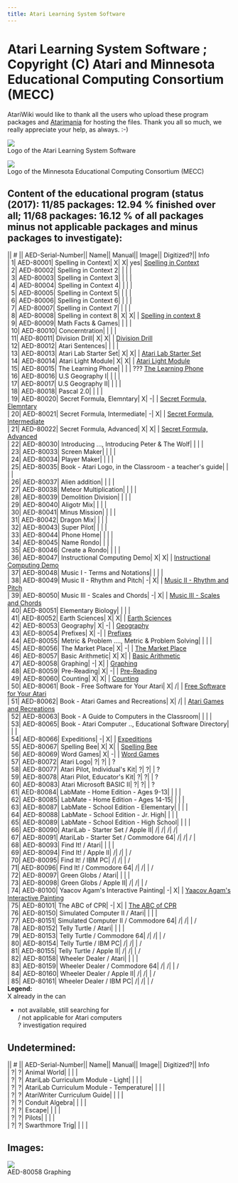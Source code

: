 ```yaml
---
title: Atari Learning System Software
---
```

# Atari Learning System Software ; Copyright (C) Atari and Minnesota Educational Computing Consortium (MECC)  
AtariWiki would like to thank all the users who upload these program packages and [Atarimania](http://www.atarimania.com) for hosting the files. Thank you all so much, we really appreciate your help, as always. :-)  
  
![](attachments/Logo.jpg)  
Logo of the Atari Learning System Software  
  
![](attachments/Atari+Expeditions_.gif)  
Logo of the Minnesota Educational Computing Consortium (MECC)  
  
## Content of the educational program (status (2017): 11/85 packages: 12.94 % finished over all; 11/68 packages: 16.12 % of all packages minus not applicable packages and minus packages to investigate):  
  
|| # || AED-Serial-Number|| Name|| Manual|| Image|| Digitized?|| Info   
| 1| AED-80001| Spelling in Context| X| X| yes| [Spelling in Context](http://www.atarimania.com/game-atari-400-800-xl-xe-spelling-in-context-level-1_12466.html)  
| 2| AED-80002| Spelling in Context 2| | | |   
| 3| AED-80003| Spelling in Context 3| | | |   
| 4| AED-80004| Spelling in Context 4| | | |   
| 5| AED-80005| Spelling in Context 5| | | |   
| 6| AED-80006| Spelling in Context 6| | | |   
| 7| AED-80007| Spelling in Context 7| | | |   
| 8| AED-80008| Spelling in context 8| X| X| | [Spelling in context 8](http://www.atarimania.com/game-atari-400-800-xl-xe-spelling-in-context-8_12473.html)  
| 9| AED-80009| Math Facts & Games| | | |   
| 10| AED-80010| Concerntration| | | |   
| 11| AED-80011| Division Drill| X| X| | [Division Drill](http://www.atarimania.com/game-atari-400-800-xl-xe-division-drill_6696.html)  
| 12| AED-80012| Atari Sentences| | | |   
| 13| AED-80013| Atari Lab Starter Set| X| X| | [Atari Lab Starter Set](http://www.atarimania.com/game-atari-400-800-xl-xe-atarilab-starter-set_15989.html)  
| 14| AED-80014| Atari Light Module| X| X| | [Atari Light Module](http://www.atarimania.com/game-atari-400-800-xl-xe-atarilab-light-module_15990.html)  
| 15| AED-80015| The Learning Phone| | | | ??? [The Learning Phone](http://www.atarimania.com/game-atari-400-800-xl-xe-learning-phone-_6486.html)  
| 16| AED-80016| U.S Geography I| | | |   
| 17| AED-80017| U.S Geography II| | | |   
| 18| AED-80018| Pascal 2.0| | | |   
| 19| AED-80020| Secret Formula, Elemntary| X| -| | [Secret Formula, Elemntary](http://www.atarimania.com/game-atari-400-800-xl-xe-secret-formula-elementary_12474.html)  
| 20| AED-80021| Secret Formula, Intermediate| -| X| | [Secret Formula, Intermediate](http://www.atarimania.com/game-atari-400-800-xl-xe-secret-formula-intermediate_12475.html)  
| 21| AED-80022| Secret Formula, Advanced| X| X| | [Secret Formula, Advanced](http://www.atarimania.com/game-atari-400-800-xl-xe-secret-formula-advanced_12476.html)  
| 22| AED-80030| Introducing ..., Introducing Peter & The Wolf| | | |   
| 23| AED-80033| Screen Maker| | | |   
| 24| AED-80034| Player Maker| | | |   
| 25| AED-80035| Book - Atari Logo, in the Classroom - a teacher's guide| | | |   
| 26| AED-80037| Alien addition| | | |   
| 27| AED-80038| Meteor Multiplication| | | |   
| 28| AED-80039| Demolition Division| | | |   
| 29| AED-80040| Aligotr Mix| | | |   
| 30| AED-80041| Minus Mission| | | |   
| 31| AED-80042| Dragon Mix| | | |   
| 32| AED-80043| Super Pilot| | | |   
| 33| AED-80044| Phone Home| | | |   
| 34| AED-80045| Name Rondo| | | |   
| 35| AED-80046| Create a Rondo| | | |   
| 36| AED-80047| Instructional Computing Demo| X| X| | [Instructional Computing Demo](http://www.atarimania.com/game-atari-400-800-xl-xe-instructional-computing-demonstration_2589.html)  
| 37| AED-80048| Music I - Terms and Notations| | | |   
| 38| AED-80049| Music II - Rhythm and Pitch| -| X| | [Music II - Rhythm and Pitch](http://www.atarimania.com/game-atari-400-800-xl-xe-music-ii-rhythm-and-pitch_19519.html)  
| 39| AED-80050| Music III - Scales and Chords| -| X| | [Music III - Scales and Chords](http://www.atarimania.com/game-atari-400-800-xl-xe-music-iii-scales-and-chords_19521.html)  
| 40| AED-80051| Elementary Biology| | | |   
| 41| AED-80052| Earth Sciences| X| X| | [Earth Sciences](http://www.atarimania.com/game-atari-400-800-xl-xe-earth-science_25608.html)  
| 42| AED-80053| Geography| X| -| | [Geography](http://www.atarimania.com/game-atari-400-800-xl-xe-geography_12217.html)  
| 43| AED-80054| Prefixes| X| -| | [Prefixes](http://www.atarimania.com/game-atari-400-800-xl-xe-prefixes_8619.html)  
| 44| AED-80055| Metric & Problem ...., Metric & Problem Solving| | | |   
| 45| AED-80056| The Market Place| X| -| | [The Market Place](http://www.atarimania.com/game-atari-400-800-xl-xe-market-place-_25612.html)  
| 46| AED-80057| Basic Arithmetic| X| X| | [Basic Arithmetic](http://www.atarimania.com/game-atari-400-800-xl-xe-basic-arithmetic_25603.html)  
| 47| AED-80058| Graphing| -| X| | [Graphing](http://www.atarimania.com/game-atari-400-800-xl-xe-graphing_2289.html)  
| 48| AED-80059| Pre-Reading| X| -| | [Pre-Reading](http://www.atarimania.com/game-atari-400-800-xl-xe-pre-reading_8622.html)  
| 49| AED-80060| Counting| X| X| | [Counting](http://www.atarimania.com/game-atari-400-800-xl-xe-counting_25606.html)  
| 50| AED-80061| Book - Free Software for Your Atari| X| /| | [Free Software for Your Atari](http://www.atarimania.com/documents-atari-400-800-xl-xe-books_1_8.html)  
| 51| AED-80062| Book - Atari Games and Recreations| X| /| | [Atari Games and Recreations](http://www.atarimania.com/documents-atari-400-800-xl-xe-books_1_8.html)  
| 52| AED-80063| Book - A Guide to Computers in the Classroom| | | |   
| 53| AED-80065| Book - Atari Computer .., Educational Software Directory| | | |   
| 54| AED-80066| Expeditions| -| X| | [Expeditions](http://www.atarimania.com/game-atari-400-800-xl-xe-expeditions_22498.html)  
| 55| AED-80067| Spelling Bee| X| X| | [Spelling Bee](http://www.atarimania.com/game-atari-400-800-xl-xe-spelling-bee_25615.html)  
| 56| AED-80069| Word Games| X| -| | [Word Games](http://www.atarimania.com/game-atari-400-800-xl-xe-word-games_29139.html)  
| 57| AED-80072| Atari Logo| ?| ?| | ?  
| 58| AED-80077| Atari Pilot, Individual's Kit| ?| ?| | ?  
| 59| AED-80078| Atari Pilot, Educator's Kit| ?| ?| | ?  
| 60| AED-80083| Atari Microsoft BASIC II| ?| ?| | ?  
| 61| AED-80084| LabMate - Home Edition - Ages 9-13| | | |   
| 62| AED-80085| LabMate - Home Edition - Ages 14-15| | | |   
| 63| AED-80087| LabMate - School Edition - Elementary| | | |   
| 64| AED-80088| LabMate - School Edition - Jr. High| | | |   
| 65| AED-80089| LabMate - School Edition - High School| | | |   
| 66| AED-80090| AtariLab - Starter Set / Apple II| /| /| /| /|  
| 67| AED-80091| AtariLab - Starter Set / Commodore 64| /| /| / |  
| 68| AED-80093| Find It! / Atari| | | |   
| 69| AED-80094| Find It! / Apple II| /| /| | /  
| 70| AED-80095| Find It! / IBM PC| /| /| | /  
| 71| AED-80096| Find It! / Commodore 64| /| /| | /  
| 72| AED-80097| Green Globs / Atari| | | |   
| 73| AED-80098| Green Globs / Apple II| /| /| | /  
| 74| AED-80100| Yaacov Agam's Interactive Painting| -| X| | [Yaacov Agam's Interactive Painting](http://www.atarimania.com/game-atari-400-800-xl-xe-yaacov-agam-s-interactive-painting_21714.html)  
| 75| AED-80101| The ABC of CPR| -| X| | [The ABC of CPR](http://www.atarimania.com/game-atari-400-800-xl-xe-abc-of-cpr-_12807.html)  
| 76| AED-80150| Simulated Computer II / Atari| | | |   
| 77| AED-80151| Simulated Computer II / Commodore 64| /| /| | /  
| 78| AED-80152| Telly Turtle / Atari| | | |   
| 79| AED-80153| Telly Turtle / Commodore 64| /| /| | /  
| 80| AED-80154| Telly Turtle / IBM PC| /| /| | /  
| 81| AED-80155| Telly Turtle / Apple II| /| /| | /  
| 82| AED-80158| Wheeler Dealer / Atari| | | |   
| 83| AED-80159| Wheeler Dealer / Commodore 64| /| /| | /  
| 84| AED-80160| Wheeler Dealer / Apple II| /| /| | /  
| 85| AED-80161| Wheeler Dealer / IBM PC| /| /| | /  
__Legend:__  
X already in the can  
- not available, still searching for  
/ not applicable for Atari computers  
? investigation required  
  
## Undetermined:  
|| # || AED-Serial-Number|| Name|| Manual|| Image|| Digitized?|| Info   
| ?| ?| Animal World| | | |   
| ?| ?| AtariLab Curriculum Module - Light| | | |   
| ?| ?| AtariLab Curriculum Module - Temperature| | | |   
| ?| ?| AtariWriter Curriculum Guide| | | |   
| ?| ?| Conduit Algebra| | | |   
| ?| ?| Escape| | | |   
| ?| ?| Pilots| | | |   
| ?| ?| Swarthmore Trig| | | |   
  
## Images:  
![](attachments/graphing.jpg)  
AED-80058 Graphing  
